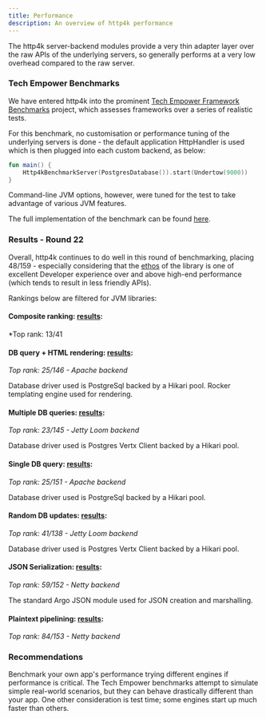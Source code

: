 ```yaml
---
title: Performance
description: An overview of http4k performance
---
```


The http4k server-backend modules provide a very thin adapter layer over the raw APIs of the underlying servers, so 
generally performs at a very low overhead compared to the raw server.

### Tech Empower Benchmarks
We have entered http4k into the prominent [Tech Empower Framework Benchmarks](https://www.techempower.com/benchmarks/) 
project, which assesses frameworks over a series of realistic tests. 

For this benchmark, no customisation or performance tuning of the underlying servers is done - the default application 
HttpHandler is used which is then plugged into each custom backend, as below:

```kotlin
fun main() {
    Http4kBenchmarkServer(PostgresDatabase()).start(Undertow(9000))
}
```

Command-line JVM options, however, were tuned for the test to take advantage of various JVM features.

The full implementation of the benchmark can be found [here](https://github.com/TechEmpower/FrameworkBenchmarks/tree/master/frameworks/Kotlin/http4k).

### Results - Round 22
Overall, http4k continues to do well in this round of benchmarking, placing 48/159 - especially considering that the [ethos](/overview/) of the library is one of excellent Developer experience over and above high-end performance (which tends to result in less friendly APIs).

Rankings below are filtered for JVM libraries:

#### Composite ranking: [results](https://www.techempower.com/benchmarks/#section=data-r22&hw=ph&test=composite&l=xan3h7-cn3):
*Top rank: 13/41

#### DB query + HTML rendering: [results](https://www.techempower.com/benchmarks/#section=data-r22&hw=ph&test=fortune&l=xan3h7-cn3):
*Top rank: 25/146 - Apache backend*

Database driver used is PostgreSql backed by a Hikari pool.
Rocker templating engine used for rendering.

#### Multiple DB queries: [results](https://www.techempower.com/benchmarks/#section=data-r22&hw=ph&test=query&l=xan3h7-cn3):
*Top rank: 23/145 - Jetty Loom backend*

Database driver used is Postgres Vertx Client backed by a Hikari pool.

#### Single DB query: [results](https://www.techempower.com/benchmarks/#section=data-r22&hw=ph&test=db&l=xan3h7-cn3):
*Top rank: 25/151 - Apache backend*

Database driver used is PostgreSql backed by a Hikari pool.

#### Random DB updates: [results](https://www.techempower.com/benchmarks/#section=data-r22&hw=ph&test=update&l=xan3h7-cn3):
*Top rank: 41/138 - Jetty Loom backend*

Database driver used is Postgres Vertx Client backed by a Hikari pool.

#### JSON Serialization: [results](https://www.techempower.com/benchmarks/#section=data-r22&hw=ph&test=json&l=xan3h7-cn3):
*Top rank: 59/152 - Netty backend*

The standard Argo JSON module used for JSON creation and marshalling.

#### Plaintext pipelining: [results](https://www.techempower.com/benchmarks/#section=data-r22&hw=ph&test=plaintext&l=xan3h7-cn3):
*Top rank: 84/153 - Netty backend*

### Recommendations
Benchmark your own app's performance trying different engines if performance is critical.  The Tech Empower benchmarks attempt to simulate simple real-world scenarios, but they can behave drastically different than your app.  One other consideration is test time; some engines start up much faster than others.

[http4k]: https://http4k.org
